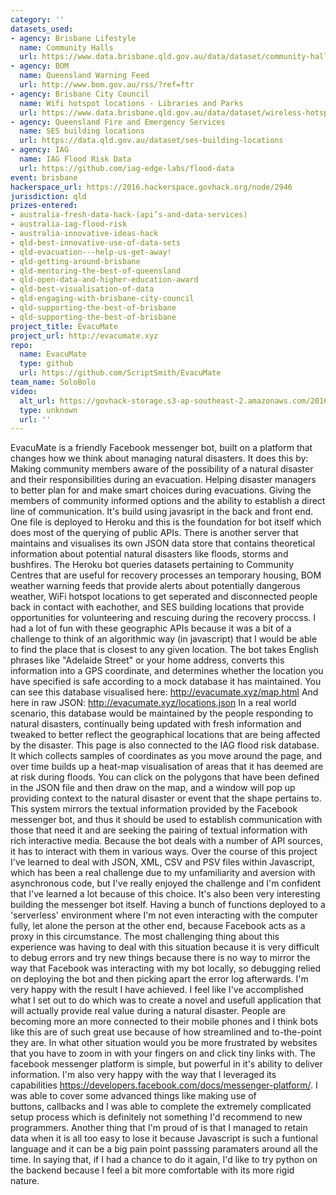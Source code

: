 ```yaml
---
category: ''
datasets_used:
- agency: Brisbane Lifestyle
  name: Community Halls
  url: https://www.data.brisbane.qld.gov.au/data/dataset/community-halls
- agency: BOM
  name: Queensland Warning Feed
  url: http://www.bom.gov.au/rss/?ref=ftr
- agency: Brisbane City Council
  name: Wifi hotspot locations - Libraries and Parks
  url: https://www.data.brisbane.qld.gov.au/data/dataset/wireless-hotspot-sites-libraries-and-parks/resource/9851b9fd-8a46-4268-9ece-4e45b143e8c9
- agency: Queensland Fire and Emergency Services
  name: SES building locations
  url: https://data.qld.gov.au/dataset/ses-building-locations
- agency: IAG
  name: IAG Flood Risk Data
  url: https://github.com/iag-edge-labs/flood-data
event: brisbane
hackerspace_url: https://2016.hackerspace.govhack.org/node/2946
jurisdiction: qld
prizes-entered:
- australia-fresh-data-hack-(api’s-and-data-services)
- australia-iag-flood-risk
- australia-innovative-ideas-hack
- qld-best-innovative-use-of-data-sets
- qld-evacuation---help-us-get-away!
- qld-getting-around-brisbane
- qld-mentoring-the-best-of-queensland
- qld-open-data-and-higher-education-award
- qld-best-visualisation-of-data
- qld-engaging-with-brisbane-city-council
- qld-supporting-the-best-of-brisbane
- qld-supporting-the-best-of-brisbane
project_title: EvacuMate
project_url: http://evacumate.xyz
repo:
  name: EvacuMate
  type: github
  url: https://github.com/ScriptSmith/EvacuMate
team_name: SoloBolo
video:
  alt_url: https://govhack-storage.s3-ap-southeast-2.amazonaws.com/2016/out.mp4
  type: unknown
  url: ''
---
```


EvacuMate is a friendly Facebook messenger bot, built on a platform that changes how we think about managing natural disasters.
It does this by:
Making community members aware of the possibility of a natural disaster and their responsibilities during an evacuation.
Helping disaster managers to better plan for and make smart choices during evacuations.
Giving the members of community informed options and the ability to establish a direct line of communication.
It's build using javasript in the back and front end. One file is deployed to Heroku and this is the foundation for bot itself which does most of the querying of public APIs. There is another server that maintains and visualises its own JSON data store that contains theoretical information about potential natural disasters like floods, storms and bushfires.
The Heroku bot queries datasets pertaining to Community Centres that are useful for recovery processes an temporary housing, BOM weather warning feeds that provide alerts about potentially dangerous weather, WiFi hotspot locations to get seperated and disconnected people back in contact with eachother, and SES building locations that provide opportunities for volunteering and rescuing during the recovery proccss.
I had a lot of fun with these geographic APIs because it was a bit of a challenge to think of an algorithmic way (in javascript) that I would be able to find the place that is closest to any given location.
The bot takes English phrases like "Adelaide Street" or your home address, converts this information into a GPS coordinate, and determines whether the location you have specified is safe according to a mock database it has maintained.
You can see this database visualised here: http://evacumate.xyz/map.html
And here in raw JSON: http://evacumate.xyz/locations.json
In a real world scenario, this database would be maintained by the people responding to natural disasters, continually being updated with fresh information and tweaked to better reflect the geographical locations that are being affected by the disaster.
This page is also connected to the IAG flood risk database. It which collects samples of coordinates as you move around the page, and over time builds up a heat-map visualisation of areas that it has deemed are at risk during floods.
You can click on the polygons that have been defined in the JSON file and then draw on the map, and a window will pop up providing context to the natural disaster or event that the shape pertains to. This system mirrors the textual information provided by the Facebook messenger bot, and thus it should be used to establish communication with those that need it and are seeking the pairing of textual information with rich interactive media.
Because the bot deals with a number of API sources, it has to interact with them in various ways. Over the course of this project I've learned to deal with JSON, XML, CSV and PSV files within Javascript, which has been a real challenge due to my unfamiliarity and aversion with asynchronous code, but I've really enjoyed the challenge and I'm confident that I've learned a lot because of this choice.
It's also been very interesting building the messenger bot itself. Having a bunch of functions deployed to a 'serverless' environment where I'm not even interacting with the computer fully, let alone the person at the other end, because Facebook acts as a proxy in this circumstance. The most challenging thing about this experience was having to deal with this situation because it is very difficult to debug errors and try new things because there is no way to mirror the way that Facebook was interacting with my bot locally, so debugging relied on deploying the bot and then picking apart the error log afterwards.
I'm very happy with the result I have achieved. I feel like I've accomplished what I set out to do which was to create a novel and usefull application that will actually provide real value during a natural disaster. People are becoming more an more connected to their mobile phones and I think bots like this are of such great use because of how streamlined and to-the-point they are. In what other situation would you be more frustrated by websites that you have to zoom in with your fingers on and click tiny links with. The facebook messenger platform is simple, but powerful in it's ability to deliver information.
I'm also very happy with the way that I leveraged its capabilities https://developers.facebook.com/docs/messenger-platform/. I was able to cover some advanced things like making use of buttons, callbacks and I was able to complete the extremely complicated setup process which is definitely not something I'd recommend to new programmers. Another thing that I'm proud of is that I managed to retain data when it is all too easy to lose it because Javascript is such a funtional language and it can be a big pain point passsing paramaters around all the time. In saying that, if I had a chance to do it again, I'd like to try python on the backend because I feel a bit more comfortable with its more rigid nature.